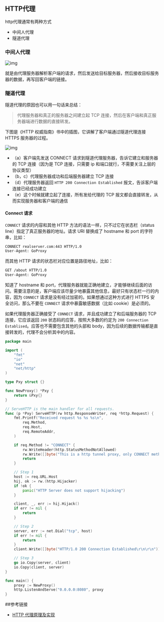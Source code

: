 ## HTTP代理

http代理通常有两种方式

- 中间人代理
- 隧道代理

### 中间人代理

![img](https://st.imququ.com/i/webp/static/uploads/2015/11/web_proxy.png.webp)

就是由代理服务器解析客户端的请求，然后发送给目标服务器，然后接收目标服务器的数据，再写回客户端的链接。

### 隧道代理

隧道代理的原因也可以用一句话来总结：

> 代理服务器和真正的服务器之间建立起 TCP 连接，然后在客户端和真正服务器端进行数据的直接转发。

下图是《HTTP 权威指南》书中的插图，它讲解了客户端通过隧道代理连接 HTTPS 服务器的过程。

![img](https://st.imququ.com/i/webp/static/uploads/2015/11/web_tunnel.png)

- （a）客户端先发送 CONNECT 请求到隧道代理服务器，告诉它建立和服务器的 TCP 连接（因为是 TCP 连接，只需要 ip 和端口就行，不需要关注上层的协议类型）
- （b，c）代理服务器成功和后端服务器建立 TCP 连接
- （d）代理服务器返回 `HTTP 200 Connection Established` 报文，告诉客户端连接已经成功建立
- （e）这个时候就建立起了连接，所有发给代理的 TCP 报文都会直接转发，从而实现服务器和客户端的通信

#### Connect 请求

`CONNECT` 请求的内容和其他 HTTP 方法的语法一样，只不过它在状态栏（status line）指定了真正服务器的地址。请求 URI 替换成了 hostname 和 port 的字符串，比如：

```bash
CONNECT realserver.com:443 HTTP/1.0
User-Agent: GoProxy
```

而其他 HTTP 请求的状态栏对应位置是路径地址，比如：

```bash
GET /about HTTP/1.0
User-Agent: GoProxy
```

知道了 hostname 和 port，代理服务器就能正确地建立，才能够继续后面的访问。需要注意的是，客户端应该尽量少地暴露其他信息，最好只有状态栏一行的内容，因为 `CONNECT` 请求是没有经过加密的。如果想通过这种方式进行 HTTPS 安全访问，那么不要在 `CONNECT` 请求中暴露敏感数据（比如 cookie）是必须的。

如果代理服务器正确接受了 `CONNECT` 请求，并且成功建立了和后端服务器的 TCP 连接，它应该返回 `200` 状态码的应答，按照大多数的约定为 `200 Connection Establised`。应答也不需要包含其他的头部和 body，因为后续的数据传输都是直接转发的，代理不会分析其中的内容。



```go
package main

import (
    "fmt"
    "io"
    "net"
    "net/http"
)

type Pxy struct {}

func NewProxy() *Pxy {
    return &Pxy{}
}

// ServeHTTP is the main handler for all requests.
func (p *Pxy) ServeHTTP(rw http.ResponseWriter, req *http.Request) {
    fmt.Printf("Received request %s %s %s\n",
        req.Method,
        req.Host,
        req.RemoteAddr,
    )

    if req.Method != "CONNECT" {
        rw.WriteHeader(http.StatusMethodNotAllowed)
        rw.Write([]byte("This is a http tunnel proxy, only CONNECT method is allowed."))
        return
    }

    // Step 1
    host := req.URL.Host
    hij, ok := rw.(http.Hijacker)
    if !ok {
        panic("HTTP Server does not support hijacking")
    }

    client, _, err := hij.Hijack()
    if err != nil {
        return
    }

    // Step 2
    server, err := net.Dial("tcp", host)
    if err != nil {
        return
    }
    client.Write([]byte("HTTP/1.0 200 Connection Established\r\n\r\n"))

    // Step 3
    go io.Copy(server, client)
    io.Copy(client, server)
}

func main() {
    proxy := NewProxy()
    http.ListenAndServe("0.0.0.0:8080", proxy
}
```



##参考链接

- [HTTP 代理原理及实现](https://imququ.com/post/web-proxy.html)

